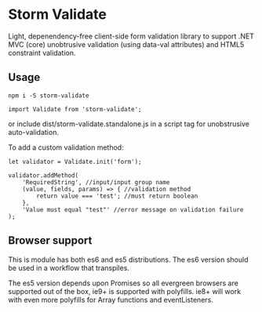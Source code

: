 # Storm Validate

Light, depenendency-free client-side form validation library to support .NET MVC (core) unobtrusive validation (using data-val attributes) and HTML5 constraint validation.


## Usage
```
npm i -S storm-validate
```
```
import Validate from 'storm-validate';
```

or include dist/storm-validate.standalone.js in a script tag for unobstrusive auto-validation.

To add a custom validation method:
```
let validator = Validate.init('form');

validator.addMethod(
    'RequiredString', //input/input group name
    (value, fields, params) => { //validation method
        return value === 'test'; //must return boolean
    },
    'Value must equal "test"' //error message on validation failure
);

```

## Browser support
This is module has both es6 and es5 distributions. The es6 version should be used in a workflow that transpiles.

The es5 version depends upon Promises so all evergreen browsers are supported out of the box, ie9+ is supported with polyfills. ie8+ will work with even more polyfills for Array functions and eventListeners.